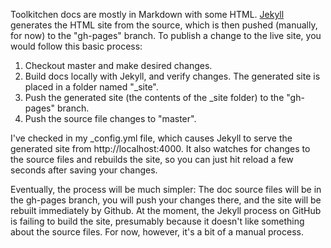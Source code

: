 Toolkitchen docs are mostly in Markdown with some HTML. [Jekyll][1] generates the HTML site from the source, which is then pushed (manually, for now) to the "gh-pages" branch. To publish a change to the live site, you would follow this basic process:

1. Checkout master and make desired changes.
2. Build docs locally with Jekyll, and verify changes. The generated site is placed in a folder named "_site".
3. Push the generated site (the contents of the _site folder) to the "gh-pages" branch. 
4. Push the source file changes to "master".

I've checked in my _config.yml file, which causes Jekyll to serve the generated site from http://localhost:4000. It also watches for changes to the source files and rebuilds the site, so you can just hit reload a few seconds after saving your changes.

Eventually, the process will be much simpler: The doc source files will be in the gh-pages branch, you will push your changes there, and the site will be rebuilt immediately by Github. At the moment, the Jekyll process on GitHub is failing to build the site, presumably because it doesn't like something about the source files. For now, however, it's a bit of a manual process.

[1]: https://github.com/mojombo/jekyll